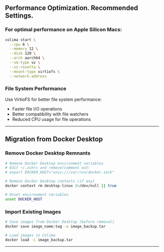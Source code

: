 ## Performance Optimization. Recommended Settings.

### For optimal performance on Apple Silicon Macs:

```bash
colima start \
  --cpu 6 \
  --memory 12 \
  --disk 120 \
  --arch aarch64 \
  --vm-type vz \
  --vz-rosetta \
  --mount-type virtiofs \
  --network-address
```

### File System Performance

Use VirtioFS for better file system performance:
- Faster file I/O operations
- Better compatibility with file watchers
- Reduced CPU usage for file operations

---

## Migration from Docker Desktop

### Remove Docker Desktop Remnants

```bash
# Remove Docker Desktop environment variables
# Edit ~/.zshrc and remove/comment out:
# export DOCKER_HOST="unix:///var/run/docker.sock"

# Remove Docker Desktop contexts (if any)
docker context rm desktop-linux 2>/dev/null || true

# Unset environment variables
unset DOCKER_HOST
```

### Import Existing Images

```bash
# Save images from Docker Desktop (before removal)
docker save image_name:tag -o image_backup.tar

# Load images in Colima
docker load -i image_backup.tar
```

---
